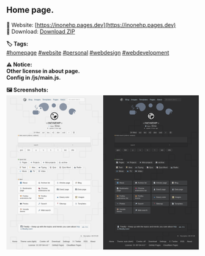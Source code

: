 
## Home page.  
  
🔗 Website: [https://inonehp.pages.dev](https://inonehp.pages.dev)  
💾 Download: [Download ZIP](https://github.com/inonehp/inonehp.pages.dev/archive/refs/heads/main.zip)  
  
<strong>🏷️ Tags:</strong>  
[#homepage](https://github.com/topics/homepage)
[#website](https://github.com/topics/website)
[#personal](https://github.com/topics/personal)
[#webdesign](https://github.com/topics/webdesign)
[#webdevelopment](https://github.com/topics/webdevelopment)
  
<strong>⚠️ Notice<strong>:  
Other license in about page.  
Config in /js/main.js.  
  
  
  
<strong>🖼️ Screenshots<strong>:  
<img src="/img/screenshot.png" width="250px" alt="light page">
<img src="/img/screenshot2.png" width="250px" alrt="dark page">
<!--
![screenshot light](/img/screenshot.png)  
![screenshot dark](/img/screenshot2.png)  
-->







